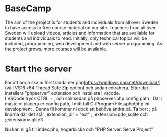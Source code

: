 # BaseCamp
The aim of the project is for students and individuals from all over Sweden to have access to free course material on our site. Teachers from all over Sweden will upload videos, articles and information that are available for students and individuals to read. Initially, only technical topics will be included, programming, web development and web server programming. As the project grows, more courses will be available. 

# Start the server

För att börja ska ni först ladda ner php[https://windows.php.net/download/] (välj VS16 x64 Thread Safe Zip option) och sedan extrahera. Efter det installera "phpserver" extension och installera i vscode.  
I VSCode tryck CTRL + ,  och sök sedan på phpserver:php config path . Där i måste ni placera er config path, i mitt fall C:\Program Files\php\php.ini-development . Denna fil kommer ni dock att behöva ändra på. Ta bort ;  på linorna där det står ;extension_dir = "ext" , ;extension=pdo_sqlite och ;extension=sqlite3

Nu kan ni gå till index.php, högerklicka och "PHP Server: Serve Project"

